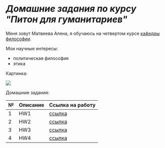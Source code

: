 # *Домашние задания по курсу "Питон для гуманитариев"*

Меня зовут Матвеева Алена, я обучаюсь на четвертом курсе [кафедры философии](https://www.hse.ru/ba/phil/). 

Мои научные интересы:

- политическая философия
- этика

Картинка:

![](https://knife.media/wp-content/uploads/дугин-3.jpg)

Домашние задания:

№|Описание|Ссылка на работу
:---|---|---
1|HW1|[ссылка](https://github.com/alyonamt/python-dh-hw/blob/master/HW1.ipynb)
2|HW2|[ссылка](https://github.com/alyonamt/python-dh-hw/blob/master/HW2.ipynb)
3|HW3|[ссылка](https://github.com/alyonamt/python-dh-hw/blob/master/HW3.ipynb)
4|HW4|[ссылка](https://github.com/alyonamt/python-dh-hw/blob/master/HW4.ipynb)

